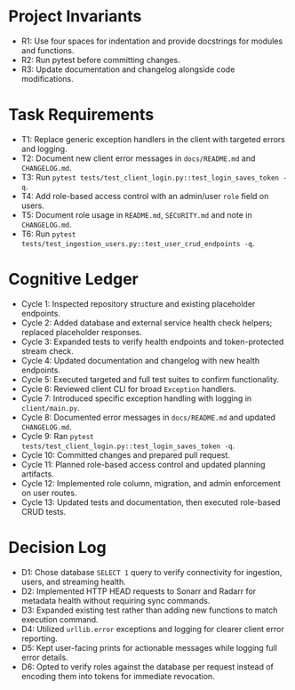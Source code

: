 # Project Invariants
- R1: Use four spaces for indentation and provide docstrings for modules and functions.
- R2: Run pytest before committing changes.
- R3: Update documentation and changelog alongside code modifications.

# Task Requirements
- T1: Replace generic exception handlers in the client with targeted errors and logging.
- T2: Document new client error messages in `docs/README.md` and `CHANGELOG.md`.
- T3: Run `pytest tests/test_client_login.py::test_login_saves_token -q`.
- T4: Add role-based access control with an admin/user `role` field on users.
- T5: Document role usage in `README.md`, `SECURITY.md` and note in `CHANGELOG.md`.
- T6: Run `pytest tests/test_ingestion_users.py::test_user_crud_endpoints -q`.

# Cognitive Ledger
- Cycle 1: Inspected repository structure and existing placeholder endpoints.
- Cycle 2: Added database and external service health check helpers; replaced placeholder responses.
- Cycle 3: Expanded tests to verify health endpoints and token-protected stream check.
- Cycle 4: Updated documentation and changelog with new health endpoints.
- Cycle 5: Executed targeted and full test suites to confirm functionality.
- Cycle 6: Reviewed client CLI for broad `Exception` handlers.
- Cycle 7: Introduced specific exception handling with logging in `client/main.py`.
- Cycle 8: Documented error messages in `docs/README.md` and updated `CHANGELOG.md`.
- Cycle 9: Ran `pytest tests/test_client_login.py::test_login_saves_token -q`.
- Cycle 10: Committed changes and prepared pull request.
- Cycle 11: Planned role-based access control and updated planning artifacts.
- Cycle 12: Implemented role column, migration, and admin enforcement on user routes.
- Cycle 13: Updated tests and documentation, then executed role-based CRUD tests.

# Decision Log
- D1: Chose database `SELECT 1` query to verify connectivity for ingestion, users, and streaming health.
- D2: Implemented HTTP HEAD requests to Sonarr and Radarr for metadata health without requiring sync commands.
- D3: Expanded existing test rather than adding new functions to match execution command.
- D4: Utilized `urllib.error` exceptions and logging for clearer client error reporting.
- D5: Kept user-facing prints for actionable messages while logging full error details.
- D6: Opted to verify roles against the database per request instead of encoding them into tokens for immediate revocation.
